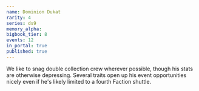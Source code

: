 ```yaml
---
name: Dominion Dukat
rarity: 4
series: ds9
memory_alpha:
bigbook_tier: 8
events: 12
in_portal: true
published: true
---
```


We like to snag double collection crew wherever possible, though his stats are otherwise depressing. Several traits open up his event opportunities nicely even if he's likely limited to a fourth Faction shuttle.
